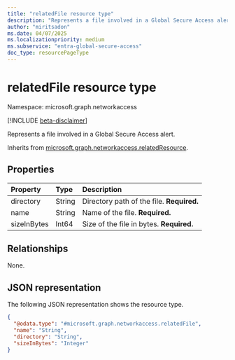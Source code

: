 ```yaml
---
title: "relatedFile resource type"
description: "Represents a file involved in a Global Secure Access alert."
author: "miritsadon"
ms.date: 04/07/2025
ms.localizationpriority: medium
ms.subservice: "entra-global-secure-access"
doc_type: resourcePageType
---
```


# relatedFile resource type

Namespace: microsoft.graph.networkaccess

[!INCLUDE [beta-disclaimer](../../includes/beta-disclaimer.md)]

Represents a file involved in a Global Secure Access alert.

Inherits from [microsoft.graph.networkaccess.relatedResource](../resources/networkaccess-relatedresource.md).

## Properties
|Property|Type|Description|
|:---|:---|:---|
|directory|String|Directory path of the file. **Required.**|
|name|String|Name of the file. **Required.**|
|sizeInBytes|Int64|Size of the file in bytes. **Required.**|

## Relationships
None.

## JSON representation
The following JSON representation shows the resource type.
<!-- {
  "blockType": "resource",
  "@odata.type": "microsoft.graph.networkaccess.relatedFile"
}
-->
``` json
{
  "@odata.type": "#microsoft.graph.networkaccess.relatedFile",
  "name": "String",
  "directory": "String",
  "sizeInBytes": "Integer"
}
```
